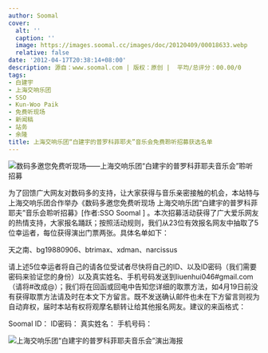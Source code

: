 ```yaml
---
author: Soomal
cover:
  alt: ''
  caption: ''
  image: https://images.soomal.cc/images/doc/20120409/00018633.webp
  relative: false
date: '2012-04-17T20:38:14+08:00'
description: 源自：www.soomal.com | 版权：原创 |  平均/总评分：00.00/0
tags:
- 白建宇
- 上海交响乐团
- SSO
- Kun-Woo Paik
- 免费听现场
- 新闻稿
- 站务
- 余隆
title: 上海交响乐团“白建宇的普罗科菲耶夫”音乐会免费聆听招募获选名单
---
```


![数码多邀您免费听现场――上海交响乐团“白建宇的普罗科菲耶夫音乐会”聆听招募](https://images.soomal.cc/images/doc/20120409/00018633.webp)



为了回馈广大网友对数码多的支持，让大家获得与音乐亲密接触的机会，本站特与上海交响乐团合作举办《数码多邀您免费听现场 上海交响乐团“白建宇的普罗科菲耶夫”音乐会聆听招募》[作者:SSO Soomal ]
。本次招募活动获得了广大爱乐网友的热情支持，大家报名踊跃；按照活动规则，我们从23位有效报名网友中抽取了5位幸运者，每位获得演出门票两张。具体名单如下： 

天之南、bg19880906、btrimax、xdman、narcissus


请上述5位幸运者将自己的请各位受试者尽快将自己的ID、以及ID密码（我们需要密码来验证您的身份）以及真实姓名、手机号码发送到liuenhui046#gmail.com （请将#改成@）；我们将在回函或回电中告知您详细的取票方法，如4月19日前没有获得取票方法请及时在本文下方留言。既不发送确认邮件也未在下方留言则视为自动弃权，届时本站有权将观摩名额转让给其他报名网友。建议的来函格式：

Soomal ID：
ID密码：
真实姓名：
手机号码：


![上海交响乐团“白建宇的普罗科菲耶夫音乐会”演出海报](https://images.soomal.cc/images/doc/20120409/00018634.webp)